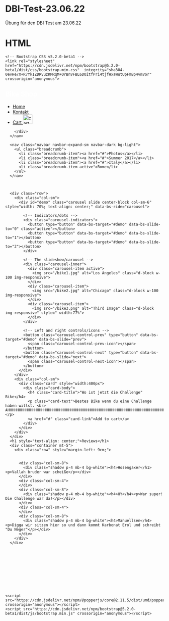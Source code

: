 # DBI-Test-23.06.22
Übung für den DBI Test am 23.06.22


# HTML
<!doctype html>
<html lang="en">
  <head>
    <title>DBI Test ( best practice )</title>
    <!-- Required meta tags -->
    <meta charset="utf-8">
    <meta name="viewport" content="width=device-width, initial-scale=1, shrink-to-fit=no">

    <!-- Bootstrap CSS v5.2.0-beta1 -->
    <link rel="stylesheet" href="https://cdn.jsdelivr.net/npm/bootstrap@5.2.0-beta1/dist/css/bootstrap.min.css"  integrity="sha384-0evHe/X+R7YkIZDRvuzKMRqM+OrBnVFBL6DOitfPri4tjfHxaWutUpFmBp4vmVor" crossorigin="anonymous">

  </head>
  <body>
    <nav class="navbar navbar-expand-sm navbar-dark bg-dark">
        <div class="container-fluid">
          <h1 style="color: white">Bike Shop</h1>
          <ul class="navbar-nav navbar-right">
            <li class="nav-item">
              <a class="nav-link" href="javascript:void(0)">Home</a>
            </li>
            <li class="nav-item">
              <a class="nav-link" href="javascript:void(0)">Kontakt</a>
            </li>
            <li class="nav-item">
              <a class="nav-link" href="javascript:void(0)">Cart <img class="img-fluid" style="width: 30px;" src="/shoppingCart.png" alt="cart"></a> 
            </li>
          </ul>

        </div>
      </nav>

      <nav class="navbar navbar-expand-sm navbar-dark bg-light">
        <ul class="breadcrumb">
          <li class="breadcrumb-item"><a href="#">Photos</a></li>
          <li class="breadcrumb-item"><a href="#">Summer 2017</a></li>
          <li class="breadcrumb-item"><a href="#">Italy</a></li>
          <li class="breadcrumb-item active">Rome</li>
        </ul> 
      </nav>



      <div class="row">
        <div class="col-sm">
          <div id="demo" class="carousel slide center-block col-sm-6" style="width: 70%; text-align: center;" data-bs-ride="carousel">

            <!-- Indicators/dots -->
            <div class="carousel-indicators">
              <button type="button" data-bs-target="#demo" data-bs-slide-to="0" class="active"></button>
              <button type="button" data-bs-target="#demo" data-bs-slide-to="1"></button>
              <button type="button" data-bs-target="#demo" data-bs-slide-to="2"></button>
            </div>
          
            <!-- The slideshow/carousel -->
            <div class="carousel-inner">
              <div class="carousel-item active">
                <img src="/bike1.jpg" alt="Los Angeles" class="d-block w-100 img-responsive">
              </div>
              <div class="carousel-item">
                <img src="/bike2.jpg" alt="Chicago" class="d-block w-100 img-responsive">
              </div>
              <div class="carousel-item">
                <img src="/bike3.png" alt="Third Image" class="d-block img-responsive" style=" width:77%">
              </div>
            </div>
          
            <!-- Left and right controls/icons -->
            <button class="carousel-control-prev" type="button" data-bs-target="#demo" data-bs-slide="prev">
              <span class="carousel-control-prev-icon"></span>
            </button>
            <button class="carousel-control-next" type="button" data-bs-target="#demo" data-bs-slide="next">
              <span class="carousel-control-next-icon"></span>
            </button>
          </div>
        </div>
        <div class="col-sm">
          <div class="card" style="width:400px">
            <div class="card-body">
              <h4 class="card-title">"Wo ist jetzt die Challenge" Bike</h4>
              <p class="card-text">Bestes Bike wenn du eine Challenge haben willst. <br> AHHHHHHHHHHHHHHHHHHHHHHHHHHHHHHHHHHHHHHHHHHHHHHHHHHHHHHHHHHHHHHHHHHHHHHHHHHHHHHHHHHHHHHHHHHHHHHHHHHHHHHHHHHHHHHHHHHHHHHHHHHHHHHHHHHHHHHHHHHHHHHhhHHHHHHHHHHHHHHHHHHHHHHHHHHHHHHHHHHHHHHHHHHHHHHHHHHHHHHHHHHHHHHHH </p>
              <a href="#" class="card-link">Add to cart</a>
            </div>
          </div>
        </div>
      </div>
      <h1 style="text-align: center;">Reviews</h1>
      <div class="container mt-5">
        <div class="row" style="margin-left: 9cm;">
          
          
          <div class="col-sm-8">
            <div class="shadow p-4 mb-4 bg-white"><h4>Hosengaxer</h1><p>Vallah bruder war scheiße</p></div>
          </div>
          <div class="col-sm-4">
          </div>
          <div class="col-sm-8">
            <div class="shadow p-4 mb-4 bg-white"><h4>HY</h4><p>War super! Die Challenge war da!</p></div>
          </div>
          <div class="col-sm-4">
          </div>
          <div class="col-sm-8">
            <div class="shadow p-4 mb-4 bg-white"><h4>Manuellsen</h4><p>Digga wir sitzen hier so und dann kommt Karbonat Erol und schreibt "Du Neger"</p></div>
          </div>
        </div>
      </div>

    
      
      
      






    <script src="https://cdn.jsdelivr.net/npm/@popperjs/core@2.11.5/dist/umd/popper.min.js"  crossorigin="anonymous"></script>
    <script src="https://cdn.jsdelivr.net/npm/bootstrap@5.2.0-beta1/dist/js/bootstrap.min.js" crossorigin="anonymous"></script>
  </body>
</html>
